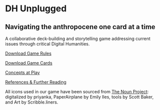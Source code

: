 
# DH Unplugged
## Navigating the anthropocene one card at a time

A collaborative deck-building and storytelling game addressing current issues through critical Digital Humanities. 

[Download Game Rules](rules.md)

[Download Game Cards](cards.md)

[Concepts at Play](concepts.md)

[References & Further Reading](ref.md)

All icons used in our game have been sourced from [The Noun Project](https://thenounproject.com/): digitalized by priyanka, PaperAirplane by Emily Iles, tools by Scott Baker, and Art by Scribble.liners.
